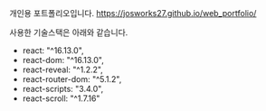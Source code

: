 개인용 포트폴리오입니다.
https://josworks27.github.io/web_portfolio/

사용한 기술스택은 아래와 같습니다.
* react: "^16.13.0",
* react-dom: "^16.13.0",
* react-reveal: "^1.2.2",
* react-router-dom: "^5.1.2",
* react-scripts: "3.4.0",
* react-scroll: "^1.7.16"